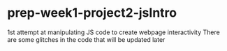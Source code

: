 # prep-week1-project2-jsIntro
1st attempt at manipulating JS code to create webpage interactivity
There are some glitches in the code that will be updated later
